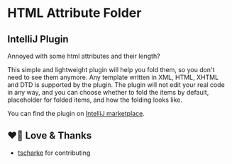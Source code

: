 # HTML Attribute Folder

## IntelliJ Plugin

Annoyed with some html attributes and their length?

This simple and lightweight plugin will help you fold them, so you don't need to see them anymore. Any
template written in XML, HTML, XHTML and DTD is supported by the plugin. The plugin will not edit your real code in any way, and you can choose whether to fold
the items by default, placeholder for folded items, and how the folding looks like.

You can find the plugin on [IntelliJ marketplace](https://plugins.jetbrains.com/plugin/19715-html-attribute-folder).

## ❤️🙏 Love & Thanks

- [tscharke](https://github.com/tscharke) for contributing

